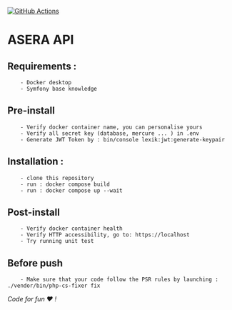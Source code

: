 
[![GitHub Actions](https://github.com/a-sera-org/asera-api/workflows/a-sera-ci/badge.svg)](https://github.com/a-sera-org/asera-api/actions?workflow=a-sera-ci)

# ASERA API

## Requirements :
```
    - Docker desktop
    - Symfony base knowledge
```

## Pre-install
```
    - Verify docker container name, you can personalise yours
    - Verify all secret key (database, mercure ... ) in .env
    - Generate JWT Token by : bin/console lexik:jwt:generate-keypair
```

## Installation :
```
    - clone this repository
    - run : docker compose build
    - run : docker compose up --wait
```

## Post-install
```
    - Verify docker container health
    - Verify HTTP accessibility, go to: https://localhost
    - Try running unit test
```

## Before push
```
    - Make sure that your code follow the PSR rules by launching : ./vendor/bin/php-cs-fixer fix
```


*Code for fun :heart: !*